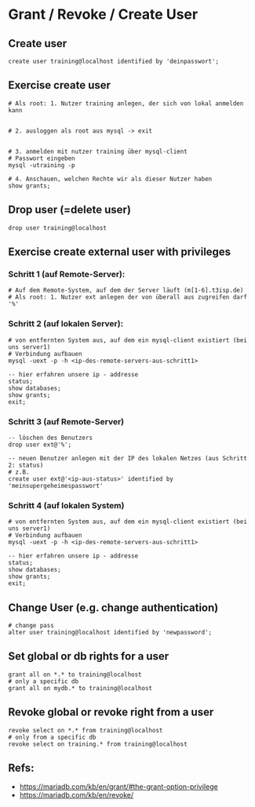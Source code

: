 # Grant / Revoke / Create User 

## Create user 

```
create user training@localhost identified by 'deinpasswort';
```

## Exercise create user 

```
# Als root: 1. Nutzer training anlegen, der sich von lokal anmelden kann 


# 2. ausloggen als root aus mysql -> exit


# 3. anmelden mit nutzer training über mysql-client
# Passwort eingeben 
mysql -utraining -p

# 4. Anschauen, welchen Rechte wir als dieser Nutzer haben
show grants; 

```


## Drop user (=delete user) 

```
drop user training@localhost 
```

## Exercise create external user with privileges 

### Schritt 1 (auf Remote-Server):

```
# Auf dem Remote-System, auf dem der Server läuft (m[1-6].t3isp.de)
# Als root: 1. Nutzer ext anlegen der von überall aus zugreifen darf '%'

```

### Schritt 2 (auf lokalen Server): 

```
# von entfernten System aus, auf dem ein mysql-client existiert (bei uns server1)
# Verbindung aufbauen
mysql -uext -p -h <ip-des-remote-servers-aus-schritt1> 
```

```
-- hier erfahren unsere ip - addresse 
status;
show databases;
show grants;
exit;
```

### Schritt 3 (auf Remote-Server) 

```
-- löschen des Benutzers
drop user ext@'%';

-- neuen Benutzer anlegen mit der IP des lokalen Netzes (aus Schritt 2: status)
# z.B.
create user ext@'<ip-aus-status>' identified by 'meinsupergeheimespasswort'
```

### Schritt 4 (auf lokalen System) 

```
# von entfernten System aus, auf dem ein mysql-client existiert (bei uns server1)
# Verbindung aufbauen
mysql -uext -p -h <ip-des-remote-servers-aus-schritt1> 
```

```
-- hier erfahren unsere ip - addresse 
status;
show databases;
show grants;
exit;
``` 



## Change User (e.g. change authentication) 

```
# change pass
alter user training@localhost identified by 'newpassword';
```

## Set global or db rights for a user 

```
grant all on *.* to training@localhost
# only a specific db 
grant all on mydb.* to training@localhost 
```

## Revoke global or revoke right from a user 

```
revoke select on *.* from training@localhost 
# only from a specific db 
revoke select on training.* from training@localhost 
```

## Refs:

  * https://mariadb.com/kb/en/grant/#the-grant-option-privilege
  * https://mariadb.com/kb/en/revoke/
